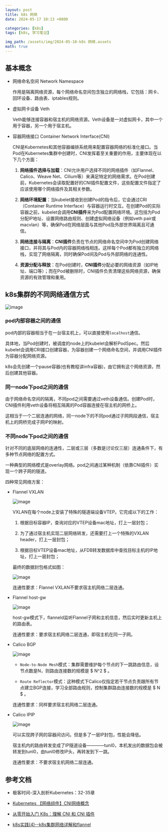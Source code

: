 ```yaml
---
layout: post
title: k8s 网络
date: 2024-05-17 10:13 +0800

categories: [k8s]
tags: [k8s, 学习笔记]

img_path: /assets/img/2024-05-10-k8s 网络.assets
math: true
---
```


## 基本概念

- 网络命名空间 Network Namespace

    作用是隔离网络资源，每个网络命名空间包含独立的网络栈，它包括：网卡、回环设备、路由表、iptables规则。

- 虚拟网卡设备 Veth

    Veth能够连接容器和宿主机的网络资源。Veth设备是一对虚拟网卡，其中一个用于容器，另一个用于宿主机。

- 容器网络接口 Container Network Interface(CNI)

    CNI是Kubernetes和其他容器编排系统用来配置容器网络的标准化接口。当Pod在Kubernetes集群中创建时，CNI发挥着至关重要的作用，主要体现在以下几个方面：

    1. **网络插件选择与加载**：CNI允许用户选择不同的网络插件（如Flannel、Calico、Weave Net、Cilium等）来满足特定的网络需求。在Pod创建前，Kubernetes会读取配置好的CNI插件配置文件，这些配置文件指定了应该使用哪个网络插件及其相关参数。

    2. **网络环境配置**：当kubelet接收到创建Pod的指令后，它会通过CRI（Container Runtime Interface）与容器运行时交互。在创建Pod的实际容器之前，kubelet会调用**CNI插件**来为Pod配置网络环境。这包括为Pod分配IP地址、设置网络路由规则、创建虚拟网络设备（例如veth pair或macvlan）等，确保Pod在网络层面与其他Pod及外部世界隔离且可通信。

    3. **网络连接与隔离**：**CNI插件**负责在节点的网络命名空间中为Pod创建网络接口，并将其与Pod内的容器网络栈相连。这样每个Pod都有独立的网络栈，实现了网络隔离，同时确保Pod间及Pod与外部网络的连通性。

    4. **资源分配与释放**：在Pod创建时，**CNI插件**分配必要的网络资源（如IP地址、端口等）；而在Pod被删除时，CNI插件负责清理这些网络资源，确保资源的有效管理和重用。


## k8s集群的不同网络通信方式

![image](k8s-pod-connection.png)

### pod内部容器之间的通信

pod内部的容器相当于在一台宿主机上，可以直接使用`localhost`通信。

具体地，当Pod创建时，被调度的node上的kubelet会解析PodSpec。然后kubelet会调用CRI接口创建容器，为容器创建一个网络命名空间，并调用CNI插件为容器分配网络资源。

k8s会先创建一个pause容器(也有教程讲infra容器)，由它拥有这个网络资源，然后创建其他容器。

### 同一node下pod之间的通信

由于网络命名空间的隔离，不同pod之间需要通过veth设备通信。创建Pod时，CNI插件利用veth设备将相互隔离的Pod容器连接在宿主机的网桥上。

这相当于一个二层连通的网络，同一node下的不同pod通过子网网段通信，宿主机上的网桥完成子网IP的映射。

### 不同node下pod之间的通信

针对不同的底层网络的连通性，二层或三层（多数是讨论仅三层）连通条件下，有多种节点网络的配置方式。

一种典型的网络模式是overlay网络。pod之间通过某种机制（依靠CNI插件）实现一个跨子网的隧道。

四种常见网络方案：

- Flannel VXLAN

    ![image](flannel-vxlan.png)

    VXLAN在每个node上安装了特殊的隧道端设备VTEP。它完成以下的工作：

    1. 根据目标容器IP，查询对应的VTEP设备mac地址，打上一层封包；

    2. 为了通过宿主机实现二层网络转发，还需要打上一个特殊的VXLAN header，打上一层封包；

    3. 根据目标VTEP设备mac地址，从FDB转发数据库中查找目标主机的IP地址，打上一层封包；
    
    最终的数据封包格式如图：

    ![image](flannel-vxlan-dataframe.png)

    连通性要求：Flannel VXLAN不要求宿主机网络二层连通。

- Flannel host-gw

    ![image](flannel-host-gw.png)

    host-gw模式下，flanneld监听Flannel子网和主机信息，然后实时更新主机上的路由表。

    连通性要求：要求宿主机网络二层连通，即宿主机在同一子网。

- Calico BGP

    ![image](calico-BGP.png)

    - `Node-to-Node Mesh`模式：集群需要维护每个节点的下一跳路由信息，设节点数是N，则路由连接数的规模是 $ N^2 $ 。

    - `Route Reflector`模式：这种模式下Calico仅指定若干节点负责跟所有节点建立BGP连接，学习全部路由规则，控制集群路由连接数的规模是 $ N $ 。

    连通性要求：同样要求宿主机网络二层连通。

- Calico IPIP

    ![image](calico-IPIP.png)

    可以实现跨子网的容器间访问。但是多了一层IP封包，性能会降低。

    宿主机内的路由转发变成了IP隧道设备————tunl0，本机发出的数据包会被转发到tunl0，由tunl0修改IP头，再转发到下一跳。

    连通性要求：不要求宿主机网络二层连通。


## 参考文档

- 极客时间-深入剖析Kubernetes：32-35章

- [Kubernetes 【网络组件】CNI网络概念](https://blog.csdn.net/xixihahalelehehe/article/details/115368524)

- [从零开始入门 K8s：理解 CNI 和 CNI 插件](https://www.infoq.cn/article/6mdfWWGHzAdihiq9lDST)

- [k8s实践(4)--k8s集群网络详解和flannel](https://blog.csdn.net/hguisu/article/details/92637760)
